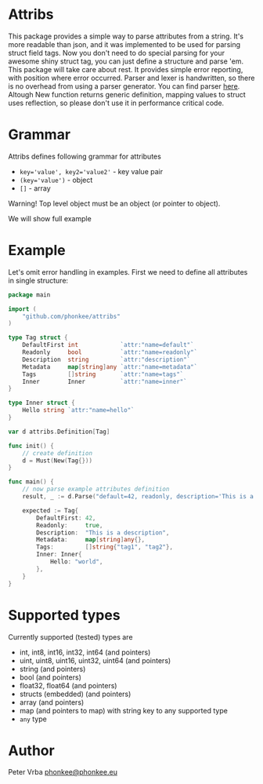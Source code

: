 # Attribs

This package provides a simple way to parse attributes from a string.
It's more readable than json, and it was implemented to be used for parsing
struct field tags.
Now you don't need to do special parsing for your awesome shiny struct tag, you can
just define a structure and parse 'em.
This package will take care about rest. It provides simple error reporting, with position where
error occurred.
Parser and lexer is handwritten, so there is no overhead from using a parser generator.
You can find parser [here](parser/).
Altough New function returns generic definition, mapping values to struct uses reflection, so please don't use it in
performance critical code.

# Grammar

Attribs defines following grammar for attributes

* `key='value', key2='value2'` - key value pair
* `(key='value')` - object
* `[]` - array

Warning! Top level object must be an object (or pointer to object).

We will show full example

# Example

Let's omit error handling in examples. First we need to define all attributes in single structure:

```go
package main

import (
	"github.com/phonkee/attribs"
)

type Tag struct {
	DefaultFirst int            `attr:"name=default"`
	Readonly     bool           `attr:"name=readonly"`
	Description  string         `attr:"description"`
	Metadata     map[string]any `attr:"name=metadata"`
	Tags         []string       `attr:"name=tags"`
	Inner        Inner          `attr:"name=inner"`
}

type Inner struct {
	Hello string `attr:"name=hello"`
}

var d attribs.Definition[Tag]

func init() {
	// create definition
	d = Must(New(Tag{}))
}

func main() {
	// now parse example attributes definition
	result, _ := d.Parse("default=42, readonly, description='This is a description', tags['tag1', 'tag2'], inner(hello='world')")

	expected := Tag{
		DefaultFirst: 42,
		Readonly:     true,
		Description:  "This is a description",
		Metadata:     map[string]any{},
		Tags:         []string{"tag1", "tag2"},
		Inner: Inner{
			Hello: "world",
		},
	}
}

```

# Supported types

Currently supported (tested) types are

- int, int8, int16, int32, int64 (and pointers)
- uint, uint8, uint16, uint32, uint64  (and pointers)
- string  (and pointers)
- bool  (and pointers)
- float32, float64  (and pointers)
- structs (embedded) (and pointers)
- array (and pointers)
- map (and pointers to map) with string key to any supported type
- `any` type

# Author

Peter Vrba <phonkee@phonkee.eu>
